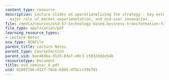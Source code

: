 ```yaml
---
content_type: resource
description: Lecture slides on operationalizing the strategy - key external factors,
  major role of market experimentation, and end-user innovation.
file: /media/courses/esd-57-technology-based-business-transformation-fall-2007/0289f196d127f8abb9b5df5ccc59e7d1_esd_seminar_6.pdf
file_type: application/pdf
learning_resource_types:
- Lecture Notes
ocw_type: OCWFile
parent_title: Lecture Notes
parent_type: CourseSection
parent_uid: bae48dba-d1d3-83e7-e0c3-c5932dd2e54b
resourcetype: Document
title: esd_seminar_6.pdf
uid: 0289f196-d127-f8ab-b9b5-df5ccc59e7d1
---
```

